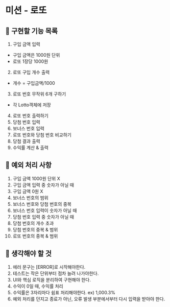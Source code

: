 # 미션 - 로또

## 🚀 구현할 기능 목록

1. 구입 금액 입력
 - 구입 금액은 1000원 단위
 - 로또 1장당 1000원
2. 로또 구입 개수 출력
 - 개수 = 구입금액/1000
3. 로또 번호 무작위 6개 구하기
 - 각 Lotto객체에 저장
4. 로또 번호 출력하기
5. 당첨 번호 입력
6. 보너스 번호 입력
7. 로또 번호와 당첨 번호 비교하기
8. 당첨 결과 출력
9. 수익률 계산 & 출력

## 🚨 예외 처리 사항

1. 구입 금액 1000원 단위 X
2. 구입 금액 입력 중 숫자가 아닐 때
3. 구입 금액 0원 X
4. 보너스 번호의 범위
5. 보너스 번호와 당첨 번호의 중복
6. 보너스 번호 입력이 숫자가 아닐 때
7. 당첨 번호 입력 중 숫자가 아닐 때
8. 당첨 번호의 개수 초과
9. 당첨 번호의 중복 & 범위
10. 로또 번호의 중복 & 범위

## 🤔 생각해야 할 것
1. 에러 문구는 [ERROR]로 시작해야한다.
2. 테스트는 작은 단위부터 점차 늘려 나가야한다.
3. UI와 핵심 로직을 분리하여 구현해야 한다.
4. 수익이 0일 때, 수익률 처리
5. 수익률은 3자리마다 쉼표 처리해야한다. ex) 1,000.3%
6. 예외 처리를 던지고 종료가 아닌, 오류 발생 부분에서부터 다시 입력을 받아야 한다.